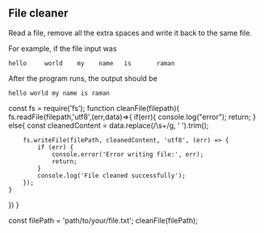 ## File cleaner
Read a file, remove all the extra spaces and write it back to the same file.

For example, if the file input was
```
hello     world    my    name   is       raman
```

After the program runs, the output should be

```
hello world my name is raman
```

const fs = require('fs');
function cleanFile(filepath){
  fs.readFile(filepath,'utf8',(err,data)=>{
    if(err){
      console.log("error");
      return;
    }
    else{
        const cleanedContent = data.replace(/\s+/g, ' ').trim();

        fs.writeFile(filePath, cleanedContent, 'utf8', (err) => {
            if (err) {
                console.error('Error writing file:', err);
                return;
            }
            console.log('File cleaned successfully');
        });
    }
  })
}

const filePath = 'path/to/your/file.txt';
cleanFile(filePath);